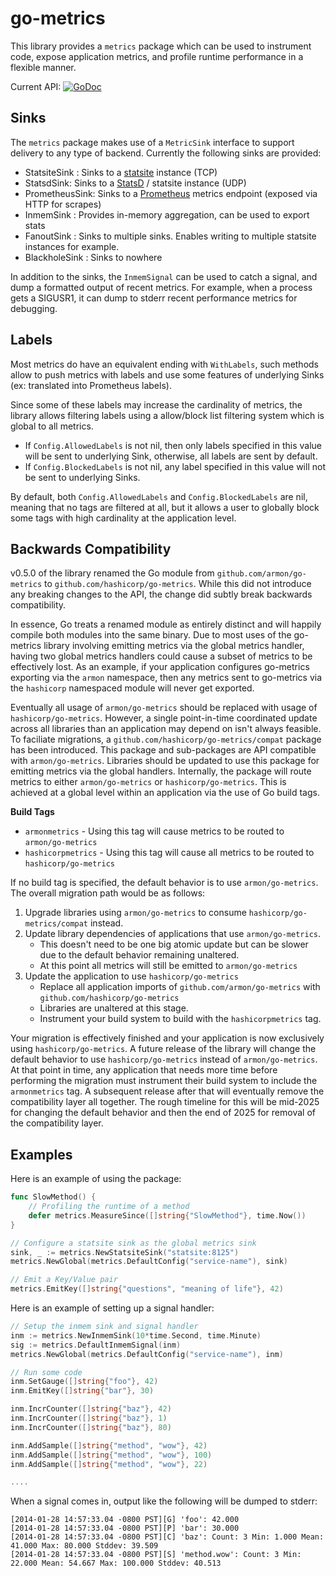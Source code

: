 go-metrics
==========

This library provides a `metrics` package which can be used to instrument code,
expose application metrics, and profile runtime performance in a flexible manner.

Current API: [![GoDoc](https://godoc.org/github.com/hashicorp/go-metrics?status.svg)](https://godoc.org/github.com/hashicorp/go-metrics)

Sinks
-----

The `metrics` package makes use of a `MetricSink` interface to support delivery
to any type of backend. Currently the following sinks are provided:

* StatsiteSink : Sinks to a [statsite](https://github.com/statsite/statsite/) instance (TCP)
* StatsdSink: Sinks to a [StatsD](https://github.com/statsd/statsd/) / statsite instance (UDP)
* PrometheusSink: Sinks to a [Prometheus](http://prometheus.io/) metrics endpoint (exposed via HTTP for scrapes)
* InmemSink : Provides in-memory aggregation, can be used to export stats
* FanoutSink : Sinks to multiple sinks. Enables writing to multiple statsite instances for example.
* BlackholeSink : Sinks to nowhere

In addition to the sinks, the `InmemSignal` can be used to catch a signal,
and dump a formatted output of recent metrics. For example, when a process gets
a SIGUSR1, it can dump to stderr recent performance metrics for debugging.

Labels
------

Most metrics do have an equivalent ending with `WithLabels`, such methods
allow to push metrics with labels and use some features of underlying Sinks
(ex: translated into Prometheus labels).

Since some of these labels may increase the cardinality of metrics, the
library allows filtering labels using a allow/block list filtering system
which is global to all metrics.

* If `Config.AllowedLabels` is not nil, then only labels specified in this value will be sent to underlying Sink, otherwise, all labels are sent by default.
* If `Config.BlockedLabels` is not nil, any label specified in this value will not be sent to underlying Sinks.

By default, both `Config.AllowedLabels` and `Config.BlockedLabels` are nil, meaning that
no tags are filtered at all, but it allows a user to globally block some tags with high
cardinality at the application level.

Backwards Compatibility
-----------------------
v0.5.0 of the library renamed the Go module from `github.com/armon/go-metrics` to `github.com/hashicorp/go-metrics`. 
While this did not introduce any breaking changes to the API, the change did subtly break backwards compatibility.

In essence, Go treats a renamed module as entirely distinct and will happily compile both modules into the same binary.
Due to most uses of the go-metrics library involving emitting metrics via the global metrics handler, having two global
metrics handlers could cause a subset of metrics to be effectively lost. As an example, if your application configures
go-metrics exporting via the `armon` namespace, then any metrics sent to go-metrics via the `hashicorp` namespaced module
will never get exported.

Eventually all usage of `armon/go-metrics` should be replaced with usage of `hashicorp/go-metrics`. However, a single
point-in-time coordinated update across all libraries than an application may depend on isn't always feasible. To faciliate migrations, 
a `github.com/hashicorp/go-metrics/compat` package has been introduced. This package and sub-packages are API compatible with
`armon/go-metrics`. Libraries should be updated to use this package for emitting metrics via the global handlers. Internally,
the package will route metrics to either `armon/go-metrics` or `hashicorp/go-metrics`. This is achieved at a global level
within an application via the use of Go build tags.

**Build Tags**
* `armonmetrics` - Using this tag will cause metrics to be routed to `armon/go-metrics`
* `hashicorpmetrics` - Using this tag will cause all metrics to be routed to `hashicorp/go-metrics`

If no build tag is specified, the default behavior is to use `armon/go-metrics`. The overall migration path would be as follows:

1. Upgrade libraries using `armon/go-metrics` to consume `hashicorp/go-metrics/compat` instead.
2. Update library dependencies of applications that use `armon/go-metrics`. 
   * This doesn't need to be one big atomic update but can be slower due to the default behavior remaining unaltered.
   * At this point all metrics will still be emitted to `armon/go-metrics`
3. Update the application to use `hashicorp/go-metrics`
   * Replace all application imports of `github.com/armon/go-metrics` with `github.com/hashicorp/go-metrics`
   * Libraries are unaltered at this stage.
   * Instrument your build system to build with the `hashicorpmetrics` tag.

Your migration is effectively finished and your application is now exclusively using `hashicorp/go-metrics`. A future release of the library
will change the default behavior to use `hashicorp/go-metrics` instead of `armon/go-metrics`. At that point in time, any application that
needs more time before performing the migration must instrument their build system to include the `armonmetrics` tag. A subsequent release
after that will eventually remove the compatibility layer all together. The rough timeline for this will be mid-2025 for changing the default 
behavior and then the end of 2025 for removal of the compatibility layer.


Examples
--------

Here is an example of using the package:

```go
func SlowMethod() {
    // Profiling the runtime of a method
    defer metrics.MeasureSince([]string{"SlowMethod"}, time.Now())
}

// Configure a statsite sink as the global metrics sink
sink, _ := metrics.NewStatsiteSink("statsite:8125")
metrics.NewGlobal(metrics.DefaultConfig("service-name"), sink)

// Emit a Key/Value pair
metrics.EmitKey([]string{"questions", "meaning of life"}, 42)
```

Here is an example of setting up a signal handler:

```go
// Setup the inmem sink and signal handler
inm := metrics.NewInmemSink(10*time.Second, time.Minute)
sig := metrics.DefaultInmemSignal(inm)
metrics.NewGlobal(metrics.DefaultConfig("service-name"), inm)

// Run some code
inm.SetGauge([]string{"foo"}, 42)
inm.EmitKey([]string{"bar"}, 30)

inm.IncrCounter([]string{"baz"}, 42)
inm.IncrCounter([]string{"baz"}, 1)
inm.IncrCounter([]string{"baz"}, 80)

inm.AddSample([]string{"method", "wow"}, 42)
inm.AddSample([]string{"method", "wow"}, 100)
inm.AddSample([]string{"method", "wow"}, 22)

....
```

When a signal comes in, output like the following will be dumped to stderr:

    [2014-01-28 14:57:33.04 -0800 PST][G] 'foo': 42.000
    [2014-01-28 14:57:33.04 -0800 PST][P] 'bar': 30.000
    [2014-01-28 14:57:33.04 -0800 PST][C] 'baz': Count: 3 Min: 1.000 Mean: 41.000 Max: 80.000 Stddev: 39.509
    [2014-01-28 14:57:33.04 -0800 PST][S] 'method.wow': Count: 3 Min: 22.000 Mean: 54.667 Max: 100.000 Stddev: 40.513

